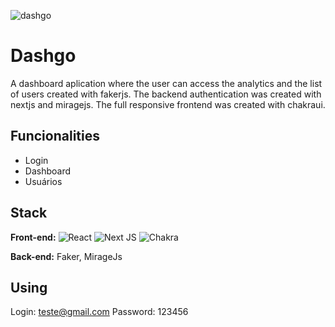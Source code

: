 ![dashgo](https://github.com/gabislera/Dashgo/assets/112272723/9940989d-d8e7-4649-8b61-986b4086545a)

# Dashgo

A dashboard aplication where the user can access the analytics and the list of users created with fakerjs. The backend authentication was created with nextjs and miragejs. The full responsive frontend was created with chakraui.



## Funcionalities

- Login
- Dashboard
- Usuários



## Stack

**Front-end:** ![React](https://img.shields.io/badge/react-%2320232a.svg?style=for-the-badge&logo=react&logoColor=%2361DAFB)
![Next JS](https://img.shields.io/badge/Next-black?style=for-the-badge&logo=next.js&logoColor=white)
![Chakra](https://img.shields.io/badge/chakra-%234ED1C5.svg?style=for-the-badge&logo=chakraui&logoColor=white)


**Back-end:** Faker, MirageJs


## Using

Login: teste@gmail.com
Password: 123456

